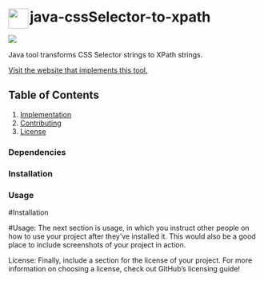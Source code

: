 
<h1><a href="https://github.com/sam-rosenthal/" target="_blank"><img src="https://github.com/sam-rosenthal/java-cssSelector-to-xpath/blob/master/src/main/webapp/fav.png" align="left" height="40" width="40"></a> java-cssSelector-to-xpath</h1>

<a href="https://github.com/sam-rosenthal/" target="_blank"><img src="https://travis-ci.org/sam-rosenthal/java-cssSelector-to-xpath.svg?branch=masterg" align="left"> </a>
<br>
<p>Java tool transforms CSS Selector strings to XPath strings. </p> 
<a href="https://css-selector-to-xpath.appspot.com" target="_blank">Visit the website that implements this tool.</a>

## Table of Contents

1. [Implementation](#implementation)
1. [Contributing](#contributing)
1. [License](#license)

### Dependencies

### Installation

### Usage

#Installation

#Usage: The next section is usage, in which you instruct other people on how to use your project after they’ve installed it. This would also be a good place to include screenshots of your project in action.

License: Finally, include a section for the license of your project. For more information on choosing a license, check out GitHub’s licensing guide!
